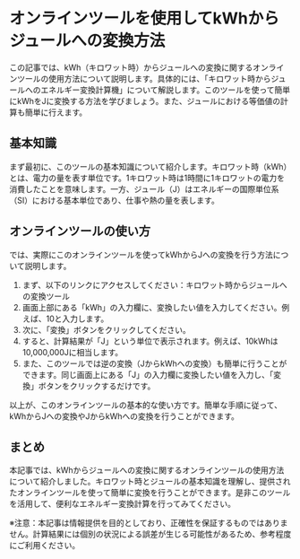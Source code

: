 オンラインツールを使用してkWhからジュールへの変換方法
============================

この記事では、kWh（キロワット時）からジュールへの変換に関するオンラインツールの使用方法について説明します。具体的には、「キロワット時からジュールへのエネルギー変換計算機」について解説します。このツールを使って簡単にkWhをJに変換する方法を学びましょう。また、ジュールにおける等価値の計算も簡単に行えます。

基本知識
----

まず最初に、このツールの基本知識について紹介します。キロワット時（kWh）とは、電力の量を表す単位です。1キロワット時は1時間に1キロワットの電力を消費したことを意味します。一方、ジュール（J）はエネルギーの国際単位系（SI）における基本単位であり、仕事や熱の量を表します。

オンラインツールの使い方
------------

では、実際にこのオンラインツールを使ってkWhからJへの変換を行う方法について説明します。

1. まず、以下のリンクにアクセスしてください：キロワット時からジュールへの変換ツール
2. 画面上部にある「kWh」の入力欄に、変換したい値を入力してください。例えば、10と入力します。
3. 次に、「変換」ボタンをクリックしてください。
4. すると、計算結果が「J」という単位で表示されます。例えば、10kWhは10,000,000Jに相当します。
5. また、このツールでは逆の変換（JからkWhへの変換）も簡単に行うことができます。同じ画面上にある「J」の入力欄に変換したい値を入力し、「変換」ボタンをクリックするだけです。

以上が、このオンラインツールの基本的な使い方です。簡単な手順に従って、kWhからJへの変換やJからkWhへの変換を行うことができます。

まとめ
---

本記事では、kWhからジュールへの変換に関するオンラインツールの使用方法について紹介しました。キロワット時とジュールの基本知識を理解し、提供されたオンラインツールを使って簡単に変換を行うことができます。是非このツールを活用して、便利なエネルギー変換計算を行ってみてください。

※注意：本記事は情報提供を目的としており、正確性を保証するものではありません。計算結果には個別の状況による誤差が生じる可能性があるため、参考程度にご利用ください。